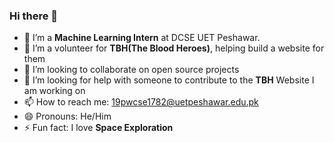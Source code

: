 ### Hi there 👋


- 🌱 I’m a **Machine Learning Intern** at DCSE UET Peshawar.
- 🌱 I’m a volunteer for **TBH(The Blood Heroes)**, helping build a website for them
- 👯 I’m looking to collaborate on open source projects
- 🤔 I’m looking for help with someone to contribute to the **TBH** Website I am working on
- 📫 How to reach me: 19pwcse1782@uetpeshawar.edu.pk
- 😄 Pronouns: He/Him
- ⚡ Fun fact: I love **Space Exploration**
